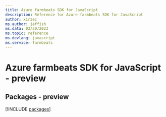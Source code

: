 ```yaml
---
title: Azure farmbeats SDK for JavaScript
description: Reference for Azure farmbeats SDK for JavaScript
author: xirzec
ms.author: jeffish
ms.data: 03/20/2023
ms.topic: reference
ms.devlang: javascript
ms.service: farmbeats
---
```

# Azure farmbeats SDK for JavaScript - preview
## Packages - preview
[!INCLUDE [packages](farmbeats-index.md)]